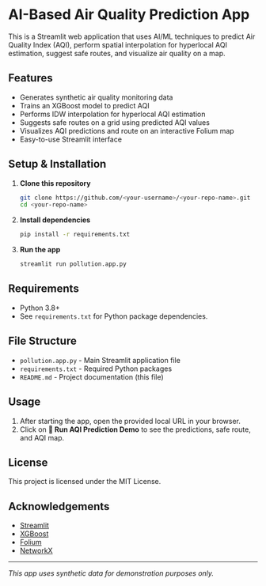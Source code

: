 # AI-Based Air Quality Prediction App

This is a Streamlit web application that uses AI/ML techniques to predict Air Quality Index (AQI), perform spatial interpolation for hyperlocal AQI estimation, suggest safe routes, and visualize air quality on a map.

## Features

- Generates synthetic air quality monitoring data
- Trains an XGBoost model to predict AQI
- Performs IDW interpolation for hyperlocal AQI estimation
- Suggests safe routes on a grid using predicted AQI values
- Visualizes AQI predictions and route on an interactive Folium map
- Easy-to-use Streamlit interface

## Setup & Installation

1. **Clone this repository**
    ```bash
    git clone https://github.com/<your-username>/<your-repo-name>.git
    cd <your-repo-name>
    ```

2. **Install dependencies**
    ```bash
    pip install -r requirements.txt
    ```

3. **Run the app**
    ```bash
    streamlit run pollution.app.py
    ```

## Requirements

- Python 3.8+
- See `requirements.txt` for Python package dependencies.

## File Structure

- `pollution.app.py` - Main Streamlit application file
- `requirements.txt` - Required Python packages
- `README.md` - Project documentation (this file)

## Usage

1. After starting the app, open the provided local URL in your browser.
2. Click on **🚀 Run AQI Prediction Demo** to see the predictions, safe route, and AQI map.

## License

This project is licensed under the MIT License.

## Acknowledgements

- [Streamlit](https://streamlit.io/)
- [XGBoost](https://xgboost.ai/)
- [Folium](https://python-visualization.github.io/folium/)
- [NetworkX](https://networkx.org/)

---

*This app uses synthetic data for demonstration purposes only.*
